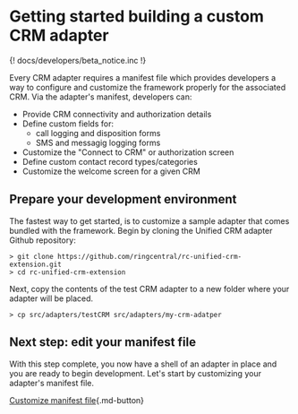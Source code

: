 # Getting started building a custom CRM adapter

{! docs/developers/beta_notice.inc !}

Every CRM adapter requires a manifest file which provides developers a way to configure and customize the framework properly for the associated CRM. Via the adapter's manifest, developers can:

* Provide CRM connectivity and authorization details
* Define custom fields for:
    * call logging and disposition forms
    * SMS and messagig logging forms
* Customize the "Connect to CRM" or authorization screen
* Define custom contact record types/categories
* Customize the welcome screen for a given CRM

## Prepare your development environment

The fastest way to get started, is to customize a sample adapter that comes bundled with the framework. Begin by cloning the Unified CRM adapter Github repository:

    > git clone https://github.com/ringcentral/rc-unified-crm-extension.git
    > cd rc-unified-crm-extension

Next, copy the contents of the test CRM adapter to a new folder where your adapter will be placed.

    > cp src/adapters/testCRM src/adapters/my-crm-adatper

## Next step: edit your manifest file

With this step complete, you now have a shell of an adapter in place and you are ready to begin development. Let's start by customizing your adapter's manifest file. 

[Customize manifest file](manifest.md){.md-button}

